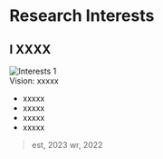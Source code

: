 # Research Interests

## I XXXX

![Interests 1](/pic/interest1.jpg)
<br>
Vision: xxxxx
- xxxxx
- xxxxx
- xxxxx
- xxxxx
> est, 2023
> wr, 2022